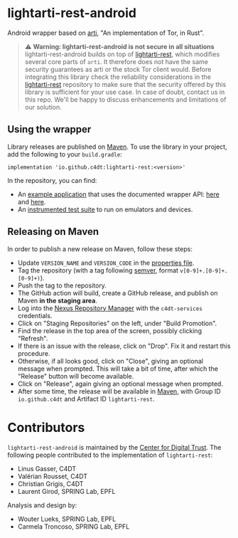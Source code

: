 # lightarti-rest-android

Android wrapper based on [arti](https://gitlab.torproject.org/tpo/core/arti), "An
implementation of Tor, in Rust".

> :warning: **Warning: lightarti-rest-android is not secure in all situations**
> lightarti-rest-android builds on top of [lightarti-rest](https://github.com/c4dt/lightarti-rest),
> which modifies several core parts of `arti`. It therefore does not have the
> same security guarantees as arti or the stock Tor client would. Before
> integrating this library check the reliability considerations in the
> [lightarti-rest](https://github.com/c4dt/lightarti-rest) repository to make sure that
> the security offered by this library is sufficient for your use case. In case
> of doubt, contact us in this repo. We'll be happy to discuss enhancements and
> limitations of our solution.

## Using the wrapper

Library releases are published on
[Maven](https://search.maven.org/search?q=lightarti-rest).
To use the library in your project, add the following to your `build.gradle`:

```
implementation 'io.github.c4dt:lightarti-rest:<version>'
```

In the repository, you can find:

- An [example
  application](https://github.com/c4dt/lightarti-rest-android/blob/main/artiwrapper/app/src/main/java/org/c4dt/myapplication/MainActivity.java)
  that uses the documented wrapper API:
  [here](https://github.com/c4dt/lightarti-rest-android/blob/main/artiwrapper/src/main/java/org/c4dt/artiwrapper/TorLibApi.java)
  and [here](https://github.com/c4dt/lightarti-rest-android/blob/main/artiwrapper/src/main/java/org/c4dt/artiwrapper/Client.java).
- An [instrumented test
  suite](https://github.com/c4dt/lightarti-rest-android/blob/main/artiwrapper/src/androidTest/java/org/c4dt/artiwrapper/JniTest.java)
  to run on emulators and devices.

## Releasing on Maven

In order to publish a new release on Maven, follow these steps:

- Update `VERSION_NAME` and `VERSION_CODE` in the [properties
  file](https://github.com/c4dt/lightarti-rest-android/blob/main/artiwrapper/gradle.properties).
- Tag the repository (with a tag following [semver](https://semver.org/),
  format `v[0-9]+.[0-9]+.[0-9]+)`).
- Push the tag to the repository.
- The GitHub action will build, create a GitHub release, and publish on Maven
  **in the staging area**.
- Log into the [Nexus Repository Manager](https://s01.oss.sonatype.org/) with
  the `c4dt-services` credentials.
- Click on "Staging Repositories" on the left, under "Build Promotion".
- Find the release in the top area of the screen, possibly clicking "Refresh".
- If there is an issue with the release, click on "Drop". Fix it and restart
  this procedure.
- Otherwise, if all looks good, click on "Close", giving an optional message
  when prompted. This will take a bit of time, after which the "Release" button
  will become available.
- Click on "Release", again giving an optional message when prompted.
- After some time, the release will be available in
  [Maven](https://search.maven.org/search?q=lightarti-rest), with Group ID
  `io.github.c4dt` and Artifact ID `lightarti-rest`.

# Contributors

`lightarti-rest-android` is maintained by the [Center for Digital Trust](https://c4dt.org/). The following people contributed to the implementation of `lightarti-rest`:

- Linus Gasser, C4DT
- Valérian Rousset, C4DT
- Christian Grigis, C4DT
- Laurent Girod, SPRING Lab, EPFL

Analysis and design by:

- Wouter Lueks, SPRING Lab, EPFL
- Carmela Troncoso, SPRING Lab, EPFL
